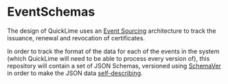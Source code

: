 # EventSchemas
The design of QuickLime uses an [Event Sourcing](https://martinfowler.com/eaaDev/EventSourcing.html) architecture to track the issuance, renewal and revocation of certificates.

In order to track the format of the data for each of the events in the system (which QuickLime will need to be able to process every version of), this repository will contain a set of JSON Schemas, versioned using [SchemaVer](https://snowplowanalytics.com/blog/2014/05/13/introducing-schemaver-for-semantic-versioning-of-schemas/) in order to make the JSON data [self-describing](https://snowplowanalytics.com/blog/2014/05/15/introducing-self-describing-jsons/).
